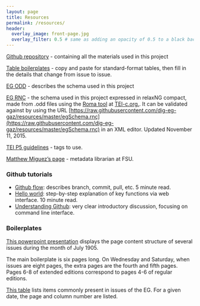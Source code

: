 ```yaml
---
layout: page
title: Resources
permalink: /resources/
header:
  overlay_image: front-page.jpg
  overlay_filter: 0.5 # same as adding an opacity of 0.5 to a black background
---
```


[Github repository](https://github.com/dig-eg-gaz) - containing all the materials used in this project

[Table boilerplates](https://github.com/dig-eg-gaz/boilerplates) - copy and paste for standard-format tables, then fill in the details that change from issue to issue.

[EG ODD](https://github.com/dig-eg-gaz/resources/blob/master/egSchema.odd) - describes the schema used in this project

[EG RNC](https://github.com/dig-eg-gaz/resources/blob/master/egSchema.rnc) - the schema used in this project expressed in relaxNG compact, made from .odd files using the [Roma tool](http://www.tei-c.org/Roma/) at [TEI-c.org.](http://www.tei-c.org/Roma/). It can be validated against by using the URL [https://raw.githubusercontent.com/dig-eg-gaz/resources/master/egSchema.rnc](https://raw.githubusercontent.com/dig-eg-gaz/resources/master/egSchema.rnc) in an XML editor. Updated November 11, 2015.

[TEI P5 guidelines](http://www.tei-c.org/release/doc/tei-p5-doc/en/html/index.html) - tags to use.

[Matthew Miguez’s page](http://myweb.fsu.edu/mmiguez/tei/index.html) - metadata librarian at FSU.

### Github tutorials

- [Github flow](https://guides.github.com/introduction/flow/): describes branch, commit, pull, etc. 5 minute read.
- [Hello world](https://guides.github.com/activities/hello-world/): step-by-step explanation of key functions via web interface. 10 minute read.
- [Understanding Github](http://readwrite.com/2013/09/30/understanding-github-a-journey-for-beginners-part-1/): very clear introductory discussion, focusing on command line interface.

### Boilerplates

[This powerpoint presentation](https://docs.google.com/presentation/d/1vMoj-5ktfUAsfXrEbQJqy8vSsKhYiVyGVIZZqefrJW0/edit?authuser=0) displays the page content structure of several issues during the month of July 1905.

The main boilerplate is six pages long. On Wednesday and Saturday, when issues are eight pages, the extra pages are the fourth and fifth pages. Pages 6-8 of extended editions correspond to pages 4-6 of regular editions.

[This table](https://docs.google.com/spreadsheets/d/118Zv13fpHfm67i1k0Sm79OThV4ApD-d1iccvrpw1iYU/edit?authuser=0) lists items commonly present in issues of the EG. For a given date, the page and column number are listed.